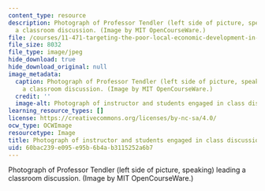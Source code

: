```yaml
---
content_type: resource
description: Photograph of Professor Tendler (left side of picture, speaking) leading
  a classroom discussion. (Image by MIT OpenCourseWare.)
file: /courses/11-471-targeting-the-poor-local-economic-development-in-developing-countries-spring-2010/60bac239e095e95b6b4ab3115252a6b7_11-471s10-th.jpg
file_size: 8032
file_type: image/jpeg
hide_download: true
hide_download_original: null
image_metadata:
  caption: Photograph of Professor Tendler (left side of picture, speaking) leading
    a classroom discussion. (Image by MIT OpenCourseWare.)
  credit: ''
  image-alt: Photograph of instructor and students engaged in class discussion.
learning_resource_types: []
license: https://creativecommons.org/licenses/by-nc-sa/4.0/
ocw_type: OCWImage
resourcetype: Image
title: Photograph of instructor and students engaged in class discussion
uid: 60bac239-e095-e95b-6b4a-b3115252a6b7
---
```

Photograph of Professor Tendler (left side of picture, speaking) leading a classroom discussion. (Image by MIT OpenCourseWare.)
